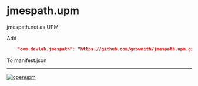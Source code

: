 # jmespath.upm

jmespath.net as UPM

Add

```json
    "com.devlab.jmespath": "https://github.com/grownith/jmespath.upm.git",
```

To manifest.json

---

[![openupm](https://img.shields.io/npm/v/com.devlab.jmespath?label=openupm&registry_uri=https://package.openupm.com)](https://openupm.com/packages/com.devlab.jmespath/)
